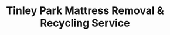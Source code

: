 ---
layout: location.njk
title: "Tinley Park Mattress Removal & Recycling Service"
description: "Tinley Park mattress recycling service with 1M+ mattresses recycled nationwide. Next-day pickup  100% recycling guaranteed. Serving convention center and amphitheatre district."
permalink: /mattress-removal/illinois/chicago/tinley-park/
parentMetro: Chicago
city: Tinley Park
state: Illinois
stateAbbreviation: IL
stateSlug: illinois
tier: 2
coordinates:
  lat: 41.5731
  lng: -87.7845
pricing:
  startingPrice: 125
  single: 125
  queen: 155
  king: 180
  boxSpring: 30
neighborhoods:
  - name: Downtown Historic District
    zipCodes: [60477]
  - name: Brookside Glen
    zipCodes: [60477]
  - name: Brookside Meadows
    zipCodes: [60448]
  - name: Brookside Place
    zipCodes: [60477]
  - name: Brementowne
    zipCodes: [60477]
  - name: Convention Center District
    zipCodes: [60477]
  - name: Credit Union 1 Amphitheatre Area
    zipCodes: [60477]
  - name: Ashford Manor
    zipCodes: [60448]
  - name: Eagles Nest
    zipCodes: [60477]
  - name: Radcliffe Place
    zipCodes: [60448]
  - name: East Tinley Park
    zipCodes: [60487]
  - name: Harmony Square District
    zipCodes: [60477]
  - name: Brookside Marketplace Area
    zipCodes: [60477]
  - name: Oak Park Avenue Corridor
    zipCodes: [60477]
  - name: Historic Core Area
    zipCodes: [60477]
  - name: 80th Avenue District
    zipCodes: [60487]
  - name: 167th Street Corridor
    zipCodes: [60448]
zipCodes: [60448, 60477, 60487]
recyclingPartners:
  - Homewood Disposal Services
  - Waste Management Inc
  - Republic Services
localRegulations: "Village of Tinley Park contracts with Homewood Disposal Services for waste collection, including one large item pickup weekly at no additional charge. Cook and Will County regulations require licensed haulers for professional mattress disposal. Municipal bulk pickup typically leads to landfill disposal."
nearbyCities:
  - name: Orland Park
    slug: orland-park
    distance: 4
    isSuburb: true
  - name: Oak Lawn
    slug: oak-lawn
    distance: 12
    isSuburb: true
  - name: Bolingbrook
    slug: bolingbrook
    distance: 15
    isSuburb: true
  - name: Naperville
    slug: naperville
    distance: 18
    isSuburb: true
  - name: Downers Grove
    slug: downers-grove
    distance: 20
    isSuburb: true
  - name: Elmhurst
    slug: elmhurst
    distance: 25
    isSuburb: true
reviews:
  count: 387
  featured:
    - text: "Brookside Glen resident here - needed removal before our amphitheatre concert season. Team scheduled perfectly around Credit Union 1 Amphitheatre traffic patterns and handled our townhouse's narrow garage access expertly. Their 13+ years experience really showed, and knowing our mattress joins their 1+ million recycling milestone feels great."
      author: "Michelle R."
      neighborhood: "Brookside Glen"
    - text: "Convention center area pickup exceeded expectations. Saturday morning service worked around my downtown farmers market plans perfectly. Really impressed they've been recycling mattresses for over 13 years with 100% environmental record. The $155 quote was honored exactly - professional service throughout."
      author: "Robert K."
      neighborhood: "Convention Center District"
    - text: "Ashford Manor townhome pickup went flawlessly. Called them after upgrading our guest room and they coordinated around our HOA's quiet hours perfectly. Love that they've recycled over 1 million mattresses nationwide - environmental responsibility matters in our planned community. Team understood our specific building access requirements."
      author: "Diana M."
      neighborhood: "Ashford Manor"
faqs:
  - question: "Do you really recycle every mattress you pick up in Tinley Park?"
    answer: "Absolutely! We've recycled over 1 million mattresses nationwide with 100% recycling rate over 13+ years. Every Tinley Park mattress is processed through certified facilities - springs become construction materials, foam becomes carpet padding, and fabrics enter textile recycling streams."
  - question: "How quickly can you pick up from Tinley Park's diverse neighborhoods?"
    answer: "Next-day service is standard throughout Tinley Park, from downtown historic areas to established subdivisions like Brookside Glen and newer developments like Radcliffe Place. We coordinate efficiently around amphitheatre events, convention center activities, and community schedules."
  - question: "Can you handle Tinley Park's varied housing types from townhomes to single-family homes?"
    answer: "Yes, our 13+ years serving the Chicago area means we're experienced with everything from townhouse complexes like Eagles Nest to single-family homes in historic areas. We bring appropriate equipment for each property type, from narrow townhouse access to suburban driveways."
  - question: "What's included in Tinley Park's $125 starting price?"
    answer: "Complete service including pickup, Cook and Will County-compliant disposal, transportation, and guaranteed 100% recycling. Additional charges apply for stairs ($10/flight) or carries over 75 feet. No landfill waste ever."
  - question: "Do you coordinate around Credit Union 1 Amphitheatre events and convention center activities?"
    answer: "Absolutely! We understand Tinley Park's major entertainment venues create traffic challenges. Our 13+ years experience includes flexible scheduling around amphitheatre concerts, convention center events, and community activities like Music in the Plaza with efficient route planning."
  - question: "How does your service differ from Homewood Disposal Services' municipal pickup?"
    answer: "While Homewood provides one large item pickup weekly, our professional service ensures 100% recycling rather than landfill disposal. We handle complete scheduling, provide exact timing, and guarantee environmental compliance without requiring homeowner coordination with municipal waste schedules."
  - question: "Are you licensed for Cook and Will County mattress disposal and recycling?"
    answer: "Yes, we're fully licensed for both Cook and Will County operations working with approved contractors. Unlike basic disposal services, we ensure every mattress reaches certified recycling facilities rather than landfills, supporting Tinley Park's environmental goals with our proven 1+ million mattress recycling track record."
  - question: "Can you pick up bed frames and box springs too?"
    answer: "Yes! Our 3-piece service ($180) includes complete bedroom set removal with professional disassembly. Everything is recycled through our proven processes that have handled over 1 million mattresses nationwide over 13+ years."
schema:
  "@context": "https://schema.org"
  "@type": "LocalBusiness"
  "name": "A Bedder World Tinley Park"
  "address":
    "@type": "PostalAddress"
    "addressLocality": "Tinley Park"
    "addressRegion": "Illinois"
    "addressCountry": "US"
  "geo":
    "@type": "GeoCoordinates"
    "latitude": 41.5731
    "longitude": -87.7845
  "telephone": "720-263-6094"
  "priceRange": "$125-$180"
  "serviceArea": "Tinley Park, Illinois"
  "aggregateRating":
    "@type": "AggregateRating"
    "ratingValue": "4.9"
    "reviewCount": "387"
pageContent:
  heroDescription: "Tinley Park's trusted mattress recycling service with over 1 million mattresses recycled nationwide. Serving Illinois's 25th-largest city from convention center district to Brookside Glen with 13+ years specialized experience."
  aboutService: |
    <p>Across Tinley Park's 55,971 residents and diverse housing landscape, our 13+ years of mattress recycling expertise navigates unique challenges from amphitheatre district traffic to planned community access requirements. Recognized by BusinessWeek as America's best place to raise a family, Tinley Park demands service excellence that matches its AA+ municipal credit rating and top-tier community standards.</p>
    
    <p>Our team coordinates around major venue operations - from Credit Union 1 Amphitheatre concert seasons to Tinley Park Convention Center events that draw visitors from across the Midwest. Whether accessing townhouse complexes like Brookside Glen with their specific HOA protocols or navigating historic downtown areas during farmers market days, we adapt our scheduling and logistics to minimize disruption while maintaining efficient service delivery.</p>
    
    <p>Every mattress removed from Tinley Park's neighborhoods contributes to our nationwide milestone of over 1 million mattresses recycled, supporting the community's environmental leadership while serving both Cook and Will County regulations. Licensed for dual-county operations and experienced with municipal coordination, we provide responsible waste management that matches Tinley Park's reputation for excellence and forward-thinking development.</p>
  serviceAreasIntro: "From Tinley Park's entertainment districts near the convention center and amphitheatre to established neighborhoods like Brookside Glen and newer developments throughout the village's 16.13 square miles, our comprehensive service network covers:"
  regulationsCompliance: "Operating under both Cook and Will County licensing requirements, we coordinate with Village of Tinley Park municipal services while exceeding standard disposal practices. Unlike Homewood Disposal Services' weekly bulk pickup that typically results in landfill disposal, our professional service guarantees 100% recycling through certified facilities, supporting Tinley Park's environmental excellence and community sustainability goals."
  environmentalImpact: |
    <p>Tinley Park's nearly 56,000 residents generate substantial mattress waste across diverse housing types, yet our recycling-first methodology eliminates landfill impact entirely. As part of our 1+ million mattresses recycled nationwide over 13+ years, every Tinley Park pickup advances environmental protection through comprehensive materials recovery supporting the community's sustainability leadership.</p>
    
    <p>Regional recycling partnerships transform Tinley Park mattresses into valuable materials - steel springs become new construction components, memory foam converts to carpet underlay, and fabric elements enter textile recycling streams. This circular economy approach aligns with Tinley Park's progressive development philosophy, maintaining environmental responsibility while accommodating community growth and entertainment industry demands.</p>
    
    <p>Families throughout Tinley Park's subdivisions, from townhouse communities to single-family neighborhoods, plus visitors to major venues like the convention center and amphitheatre, benefit from mattress disposal that keeps materials productive rather than consuming dual-county landfill capacity. Our environmental stewardship complements Tinley Park's investment in sustainable community development and entertainment infrastructure.</p>
  howItWorksScheduling: "Appointment scheduling accommodates Tinley Park's entertainment calendar - coordinating around Credit Union 1 Amphitheatre concerts, convention center events, community festivals like Music in the Plaza, and major venue traffic patterns while respecting neighborhood quiet hours and HOA guidelines."
  howItWorksService: "Our experienced team navigates Tinley Park's housing diversity with precision - from townhouse complexes like Ashford Manor requiring specific building protocols to single-family homes in historic areas, plus modern subdivisions like Radcliffe Place with contemporary access requirements and established communities throughout the entertainment district."
  howItWorksDisposal: "Every Tinley Park mattress joins our 1+ million recycling achievement through comprehensive materials separation processes. Springs, foam, and fabrics receive certified facility processing, transforming your old mattress into productive new materials rather than landfill waste - supporting both Tinley Park's environmental excellence and nationwide sustainability leadership through responsible community stewardship."
  sidebarStats:
    mattressesRemoved: "2,180"
---